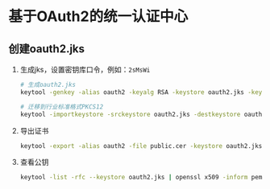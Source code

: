 # 基于OAuth2的统一认证中心

## 创建oauth2.jks

1. 生成jks，设置密钥库口令，例如：`2sMsWi`

    ```bash
    # 生成oauth2.jks
    keytool -genkey -alias oauth2 -keyalg RSA -keystore oauth2.jks -keypass 2sMsWi -keysize 2048 -validity 3650
   
    # 迁移到行业标准格式PKCS12
    keytool -importkeystore -srckeystore oauth2.jks -destkeystore oauth2.jks -deststoretype pkcs12
    ```

2. 导出证书

    ```bash
    keytool -export -alias oauth2 -file public.cer -keystore oauth2.jks
    ```

3. 查看公钥

   ```bash
   keytool -list -rfc --keystore oauth2.jks | openssl x509 -inform pem -pubkey
   ```